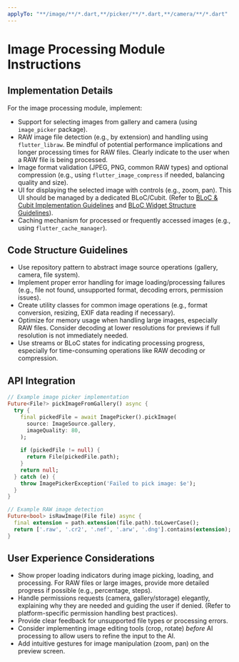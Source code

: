 ```yaml
---
applyTo: "**/image/**/*.dart,**/picker/**/*.dart,**/camera/**/*.dart"
---
```

# Image Processing Module Instructions

## Implementation Details

For the image processing module, implement:

- Support for selecting images from gallery and camera (using `image_picker` package).
- RAW image file detection (e.g., by extension) and handling using `flutter_libraw`. Be mindful of potential performance implications and longer processing times for RAW files. Clearly indicate to the user when a RAW file is being processed.
- Image format validation (JPEG, PNG, common RAW types) and optional compression (e.g., using `flutter_image_compress` if needed, balancing quality and size).
- UI for displaying the selected image with controls (e.g., zoom, pan). This UI should be managed by a dedicated BLoC/Cubit. (Refer to [BLoC & Cubit Implementation Guidelines](./bloc-guidelines.instructions.md) and [BLoC Widget Structure Guidelines](./bloc_widget_structure.instructions.md)).
- Caching mechanism for processed or frequently accessed images (e.g., using `flutter_cache_manager`).

## Code Structure Guidelines

- Use repository pattern to abstract image source operations (gallery, camera, file system).
- Implement proper error handling for image loading/processing failures (e.g., file not found, unsupported format, decoding errors, permission issues).
- Create utility classes for common image operations (e.g., format conversion, resizing, EXIF data reading if necessary).
- Optimize for memory usage when handling large images, especially RAW files. Consider decoding at lower resolutions for previews if full resolution is not immediately needed.
- Use streams or BLoC states for indicating processing progress, especially for time-consuming operations like RAW decoding or compression.

## API Integration

```dart
// Example image picker implementation
Future<File?> pickImageFromGallery() async {
  try {
    final pickedFile = await ImagePicker().pickImage(
      source: ImageSource.gallery,
      imageQuality: 80,
    );
    
    if (pickedFile != null) {
      return File(pickedFile.path);
    }
    return null;
  } catch (e) {
    throw ImagePickerException('Failed to pick image: $e');
  }
}

// Example RAW image detection
Future<bool> isRawImage(File file) async {
  final extension = path.extension(file.path).toLowerCase();
  return ['.raw', '.cr2', '.nef', '.arw', '.dng'].contains(extension);
}
```

## User Experience Considerations

- Show proper loading indicators during image picking, loading, and processing. For RAW files or large images, provide more detailed progress if possible (e.g., percentage, steps).
- Handle permissions requests (camera, gallery/storage) elegantly, explaining why they are needed and guiding the user if denied. (Refer to platform-specific permission handling best practices).
- Provide clear feedback for unsupported file types or processing errors.
- Consider implementing image editing tools (crop, rotate) *before* AI processing to allow users to refine the input to the AI.
- Add intuitive gestures for image manipulation (zoom, pan) on the preview screen.
